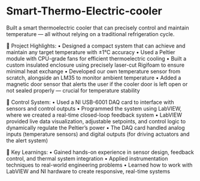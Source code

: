 # Smart-Thermo-Electric-cooler
Built a smart thermoelectric cooler that can precisely control and maintain temperature — all without relying on a traditional refrigeration cycle.

🔹 Project Highlights:
 • Designed a compact system that can achieve and maintain any target temperature with ±1°C accuracy
 • Used a Peltier module with CPU-grade fans for efficient thermoelectric cooling
 • Built a custom insulated enclosure using precisely laser-cut Rigifoam to ensure minimal heat exchange
 • Developed our own temperature sensor from scratch, alongside an LM35 to monitor ambient temperature
 • Added a magnetic door sensor that alerts the user if the cooler door is left open or not sealed properly — crucial for temperature stability

🔹 Control System:
 • Used a NI USB-6001 DAQ card to interface with sensors and control outputs
 • Programmed the system using LabVIEW, where we created a real-time closed-loop feedback system
 • LabVIEW provided live data visualization, adjustable setpoints, and control logic to dynamically regulate the Peltier’s power
 • The DAQ card handled analog inputs (temperature sensors) and digital outputs (for driving actuators and the alert system)

🔹 Key Learnings:
 • Gained hands-on experience in sensor design, feedback control, and thermal system integration
 • Applied instrumentation techniques to real-world engineering problems
 • Learned how to work with LabVIEW and NI hardware to create responsive, real-time systems
